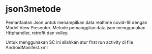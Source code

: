 # json3metode
Pemanfaatan Json untuk menampilkan data realtime covid-19 dengan Model View Presenter. Metode pemanggilan data json menggunakan Httphandler, retrofit dan volley.

Untuk menggunakan SC ini silahkan atur first run activity di file AndroidManifest.xml
